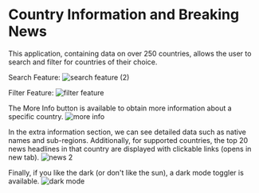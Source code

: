 # Country Information and Breaking News

This application, containing data on over 250 countries, allows the user to search and filter for countries of their choice.

Search Feature:
![search feature (2)](https://github.com/MatthewLi-UW/Countries/assets/112432294/9770750e-0bcc-4547-9a34-696468d97fe3)

Filter Feature:
![filter feature](https://github.com/MatthewLi-UW/Countries/assets/112432294/29b7eb73-56c1-4bb2-9510-348981d08dc7)

The More Info button is available to obtain more information about a specific country.
![more info](https://github.com/MatthewLi-UW/Countries/assets/112432294/de552880-1501-40e9-9cef-352ce6b914a5)

In the extra information section, we can see detailed data such as native names and sub-regions. Additionally, for supported countries, the top 20 news headlines in that country are displayed with clickable links (opens in new tab).
![news 2](https://github.com/MatthewLi-UW/Countries/assets/112432294/343e33ee-a5f1-4640-8403-7e3e2832d71a)

Finally, if you like the dark (or don't like the sun), a dark mode toggler is available.
![dark mode](https://github.com/MatthewLi-UW/Countries/assets/112432294/0e8ed020-42fa-4a28-a465-b285061af520)
